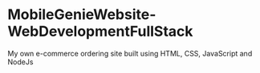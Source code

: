 # MobileGenieWebsite-WebDevelopmentFullStack
My own e-commerce ordering site built using HTML, CSS, JavaScript and NodeJs
